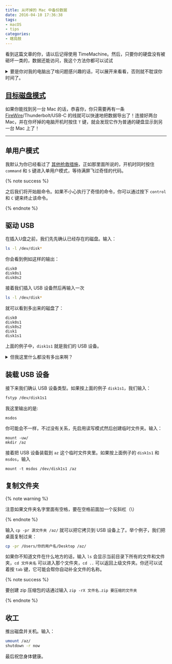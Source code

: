 ```yaml
---
title: 从坏掉的 Mac 中备份数据
date: 2016-04-10 17:36:38
tags:
- macOS
- tips
categories:
- 瞎捣鼓
---
```


看到这篇文章的你，请以后记得使用 TimeMachine。然后，只要你的硬盘没有被砸坏一类的，数据还能访问，我这个方法你都可以试试

<!-- more -->

<details>
<summary>要是你对我的电脑出了啥问题感兴趣的话，可以展开来看看，否则就不耽误你时间了。</summary>

我 Boot Camp 分区完准备装 Windows，但不知道为啥失败了，新建的分区还删不掉，所以我决定自己把 Windows 分区删了重新试一遍。这下好了，还是通过 Boot Camp 把镜像写到 32G U盘来安装 Windows，但就打死都不能分区；尝试我自己使用磁盘工具分区，它就提示说错误代码 8。那我就想，会不会安全模式能解决问题？心理窃喜，按住 `shift` 开机，可还没有显示登录界面就直接黑了。没办法，`command` + `R` 进恢复模式修复磁盘，结果它也没辙。恰巧遇到 Genius Bar 偷懒（昨天最晚就开到 17:15，今天不上班），只好开始各种搜索。最后找到了用 FireWire 连接的方法，但关键是哪里又第二台 Mac……

电脑可以换，数据不能丢！仗着还能访问里面的文件，我决定靠自己捣鼓。

> 未来的我：你以后还会把硬盘各种玩坏，把修复过程记下来算是还有自知之明。

</details>

## [目标磁盘模式](https://support.apple.com/HT201462)

如果你能找到另一台 Mac 的话，恭喜你，你只需要再有一条 [FireWire](https://support.apple.com/HT1661)/Thunderbolt/USB-C 的线就可以快速地把数据导出了！连接好两台 Mac，并在你坏掉的电脑开机时按住 `T` 键，就会发现它作为普通的硬盘显示到另一台 Mac 上了！

----

## 单用户模式

我默认为你已经看过了 [其他抢救措施](https://apollozhu.github.io/2018/04/26/combat-mac-startup-issues/)，正如那里面所说的，开机时同时按住 `command` 和 `S` 键进入单用户模式，等待满屏飞过奇怪的代码。

{% note success %}

之后我们将开始敲命令。如果不小心执行了奇怪的命令，你可以通过按下 `control` 和 `C` 键来终止该命令。

{% endnote %}

## 驱动 USB

在插入U盘之前，我们先先确认已经存在的磁盘。输入：

```bash
ls -l /dev/disk*
```

你会看到例如这样的输出：

```
disk0
disk0s1
disk0s2
```

接着我们插入 USB 设备然后再输入一次

```bash
ls -l /dev/disk*
```

就可以看到多出来的磁盘了：

```
disk0
disk0s1
disk0s2
disk1
disk1s1
```

上面的例子中，`disk1s1` 就是我们的 USB 设备。

<details>
<summary>但我这里什么都没有多出来啊？</summary>

我没试过，不过可以尝试下网络上提到的方法。一条条输入下面的命令，直到出现为止：

```bash
launchctl load /System/Library/LaunchDaemon/com.apple.disk*
launchctl load /System/Library/LaunchDaemon/com.apple.kextd.plist
launchctl load /System/Library/LaunchDaemon/com.apple.notifyd.plist
launchctl load /System/Library/LaunchDaemon/com.apple.configd.plist
launchctl load /System/Library/LaunchDaemon/com.apple.DirectoryServices.plist
```

</details>

## 装载 USB 设备

接下来我们确认 USB 设备类型。如果按上面的例子 `disk1s1`，我们输入：

```bash
fstyp /dev/disk1s1
```

我这里输出的是:

```
msdos
```

你可能会不一样，不过没有关系，先启用读写模式然后创建临时文件夹。输入：

```
mount -uw/
mkdir /az
```

接着把 USB 设备装载到 `az` 这个临时文件夹里。如果按上面例子的 `disk1s1` 和 `msdos`，输入

```
mount -t msdos /dev/disk1s1 /az
```

## 复制文件夹

{% note warning %}

注意如果文件夹名字里面有空格，要在空格前面加一个反斜杠（\）

{% endnote %}


输入 `cp -pr 源文件夹 /az/` 就可以把它拷贝到 USB 设备上了。举个例子，我们把桌面复制过来：

```bash
cp -pr /Users/你的用户名/Desktop /az/
```

如果你不知道文件在什么地方的话，输入 `ls` 会显示当前目录下所有的文件和文件夹，`cd 文件夹名` 可以进入那个文件夹，`cd ..` 可以返回上级文件夹。你还可以试着按 `tab` 键，它可能会帮你自动补全文件的名称。

{% note success %}

要创建 zip 压缩包的话通过输入 `zip -rX 文件名.zip 要压缩的文件夹`

{% endnote %}

## 收工

推出磁盘并关机。输入：

```bash
umount /az/
shutdown -r now
```

最后祝您身体健康。
